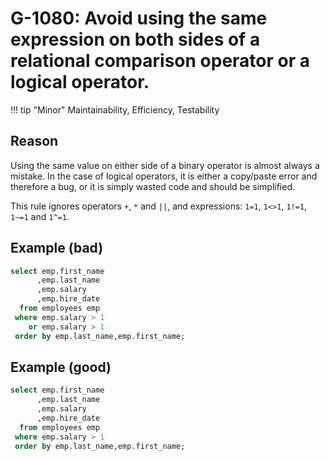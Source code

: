 # G-1080: Avoid using the same expression on both sides of a relational comparison operator or a logical operator.

!!! tip "Minor"
    Maintainability, Efficiency, Testability

## Reason

Using the same value on either side of a binary operator is almost always a mistake. In the case of logical operators, it is either a copy/paste error and therefore a bug, or it is simply wasted code and should be simplified.

This rule ignores operators `+`, `*` and `||`, and expressions: `1=1`, `1<>1`, `1!=1`, `1~=1` and `1^=1`.

## Example (bad)

``` sql
select emp.first_name
      ,emp.last_name
      ,emp.salary
      ,emp.hire_date
  from employees emp
 where emp.salary > 1
    or emp.salary > 1
 order by emp.last_name,emp.first_name;
```

## Example (good)

``` sql
select emp.first_name
      ,emp.last_name
      ,emp.salary
      ,emp.hire_date
  from employees emp
 where emp.salary > 1
 order by emp.last_name,emp.first_name;
```